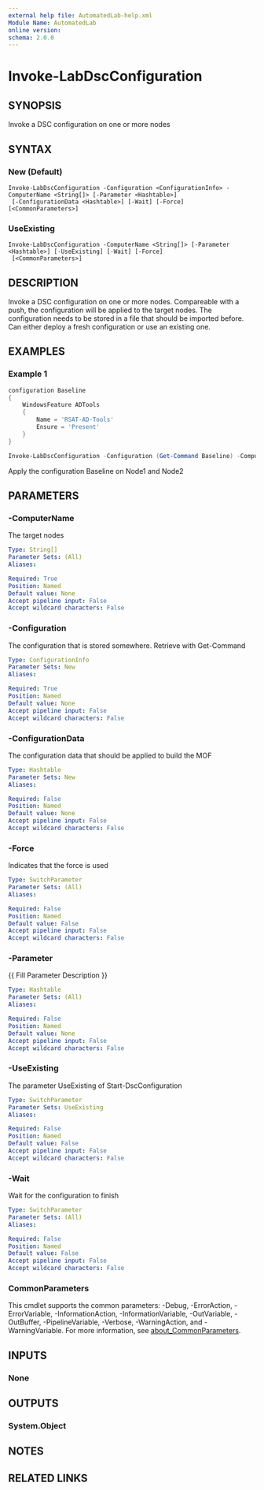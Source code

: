 ```yaml
---
external help file: AutomatedLab-help.xml
Module Name: AutomatedLab
online version:
schema: 2.0.0
---
```


# Invoke-LabDscConfiguration

## SYNOPSIS
Invoke a DSC configuration on one or more nodes

## SYNTAX

### New (Default)
```
Invoke-LabDscConfiguration -Configuration <ConfigurationInfo> -ComputerName <String[]> [-Parameter <Hashtable>]
 [-ConfigurationData <Hashtable>] [-Wait] [-Force] [<CommonParameters>]
```

### UseExisting
```
Invoke-LabDscConfiguration -ComputerName <String[]> [-Parameter <Hashtable>] [-UseExisting] [-Wait] [-Force]
 [<CommonParameters>]
```

## DESCRIPTION
Invoke a DSC configuration on one or more nodes.
Compareable with a push, the configuration will be applied to the target nodes.
The configuration needs to be stored in a file that should be imported before.
Can either deploy a fresh configuration or use an existing one.

## EXAMPLES

### Example 1
```powershell
configuration Baseline
{
    WindowsFeature ADTools
    {
        Name = 'RSAT-AD-Tools'
        Ensure = 'Present'
    }
}

Invoke-LabDscConfiguration -Configuration (Get-Command Baseline) -ComputerName Node1,Node2 -Wait
```

Apply the configuration Baseline on Node1 and Node2

## PARAMETERS

### -ComputerName
The target nodes

```yaml
Type: String[]
Parameter Sets: (All)
Aliases:

Required: True
Position: Named
Default value: None
Accept pipeline input: False
Accept wildcard characters: False
```

### -Configuration
The configuration that is stored somewhere.
Retrieve with Get-Command

```yaml
Type: ConfigurationInfo
Parameter Sets: New
Aliases:

Required: True
Position: Named
Default value: None
Accept pipeline input: False
Accept wildcard characters: False
```

### -ConfigurationData
The configuration data that should be applied to build the MOF

```yaml
Type: Hashtable
Parameter Sets: New
Aliases:

Required: False
Position: Named
Default value: None
Accept pipeline input: False
Accept wildcard characters: False
```

### -Force
Indicates that the force is used

```yaml
Type: SwitchParameter
Parameter Sets: (All)
Aliases:

Required: False
Position: Named
Default value: False
Accept pipeline input: False
Accept wildcard characters: False
```

### -Parameter
{{ Fill Parameter Description }}

```yaml
Type: Hashtable
Parameter Sets: (All)
Aliases:

Required: False
Position: Named
Default value: None
Accept pipeline input: False
Accept wildcard characters: False
```

### -UseExisting
The parameter UseExisting of Start-DscConfiguration

```yaml
Type: SwitchParameter
Parameter Sets: UseExisting
Aliases:

Required: False
Position: Named
Default value: False
Accept pipeline input: False
Accept wildcard characters: False
```

### -Wait
Wait for the configuration to finish

```yaml
Type: SwitchParameter
Parameter Sets: (All)
Aliases:

Required: False
Position: Named
Default value: False
Accept pipeline input: False
Accept wildcard characters: False
```

### CommonParameters
This cmdlet supports the common parameters: -Debug, -ErrorAction, -ErrorVariable, -InformationAction, -InformationVariable, -OutVariable, -OutBuffer, -PipelineVariable, -Verbose, -WarningAction, and -WarningVariable. For more information, see [about_CommonParameters](http://go.microsoft.com/fwlink/?LinkID=113216).

## INPUTS

### None
## OUTPUTS

### System.Object
## NOTES

## RELATED LINKS
